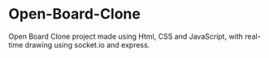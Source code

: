 # Open-Board-Clone
Open Board Clone project made using Html, CSS and JavaScript, with real-time drawing using socket.io and express.
